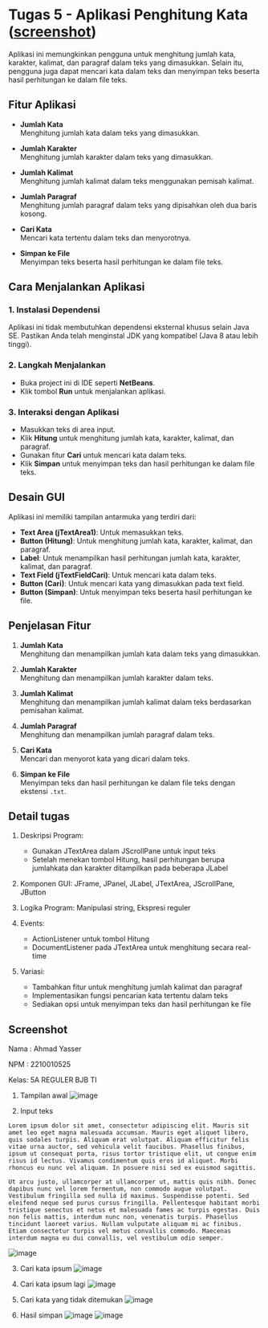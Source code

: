 # Tugas 5 - Aplikasi Penghitung Kata ([screenshot](#screenshot))

Aplikasi ini memungkinkan pengguna untuk menghitung jumlah kata, karakter, kalimat, dan paragraf dalam teks yang dimasukkan. Selain itu, pengguna juga dapat mencari kata dalam teks dan menyimpan teks beserta hasil perhitungan ke dalam file teks.

## Fitur Aplikasi

- **Jumlah Kata**  
  Menghitung jumlah kata dalam teks yang dimasukkan.

- **Jumlah Karakter**  
  Menghitung jumlah karakter dalam teks yang dimasukkan.

- **Jumlah Kalimat**  
  Menghitung jumlah kalimat dalam teks menggunakan pemisah kalimat.

- **Jumlah Paragraf**  
  Menghitung jumlah paragraf dalam teks yang dipisahkan oleh dua baris kosong.

- **Cari Kata**  
  Mencari kata tertentu dalam teks dan menyorotnya.

- **Simpan ke File**  
  Menyimpan teks beserta hasil perhitungan ke dalam file teks.

## Cara Menjalankan Aplikasi

### 1. **Instalasi Dependensi**

Aplikasi ini tidak membutuhkan dependensi eksternal khusus selain Java SE. Pastikan Anda telah menginstal JDK yang kompatibel (Java 8 atau lebih tinggi).

### 2. **Langkah Menjalankan**

- Buka project ini di IDE seperti **NetBeans**.
- Klik tombol **Run** untuk menjalankan aplikasi.

### 3. **Interaksi dengan Aplikasi**

- Masukkan teks di area input.
- Klik **Hitung** untuk menghitung jumlah kata, karakter, kalimat, dan paragraf.
- Gunakan fitur **Cari** untuk mencari kata dalam teks.
- Klik **Simpan** untuk menyimpan teks dan hasil perhitungan ke dalam file teks.

## Desain GUI

Aplikasi ini memiliki tampilan antarmuka yang terdiri dari:

- **Text Area (jTextArea1)**: Untuk memasukkan teks.
- **Button (Hitung)**: Untuk menghitung jumlah kata, karakter, kalimat, dan paragraf.
- **Label**: Untuk menampilkan hasil perhitungan jumlah kata, karakter, kalimat, dan paragraf.
- **Text Field (jTextFieldCari)**: Untuk mencari kata dalam teks.
- **Button (Cari)**: Untuk mencari kata yang dimasukkan pada text field.
- **Button (Simpan)**: Untuk menyimpan teks beserta hasil perhitungan ke file.

## Penjelasan Fitur

1. **Jumlah Kata**  
   Menghitung dan menampilkan jumlah kata dalam teks yang dimasukkan.

2. **Jumlah Karakter**  
   Menghitung dan menampilkan jumlah karakter dalam teks.

3. **Jumlah Kalimat**  
   Menghitung dan menampilkan jumlah kalimat dalam teks berdasarkan pemisahan kalimat.

4. **Jumlah Paragraf**  
   Menghitung dan menampilkan jumlah paragraf dalam teks.

5. **Cari Kata**  
   Mencari dan menyorot kata yang dicari dalam teks.

6. **Simpan ke File**  
   Menyimpan teks dan hasil perhitungan ke dalam file teks dengan ekstensi `.txt`.

## Detail tugas

1. Deskripsi Program:

   - Gunakan JTextArea dalam JScrollPane untuk input teks
   - Setelah menekan tombol Hitung, hasil perhitungan berupa jumlahkata dan karakter ditampilkan pada beberapa JLabel

2. Komponen GUI: JFrame, JPanel, JLabel, JTextArea, JScrollPane, JButton

3. Logika Program: Manipulasi string, Ekspresi reguler

4. Events:

   - ActionListener untuk tombol Hitung
   - DocumentListener pada JTextArea untuk menghitung secara real-time

5. Variasi:

   - Tambahkan fitur untuk menghitung jumlah kalimat dan paragraf
   - Implementasikan fungsi pencarian kata tertentu dalam teks
   - Sediakan opsi untuk menyimpan teks dan hasil perhitungan ke file

## Screenshot

Nama : Ahmad Yasser

NPM  : 2210010525

Kelas: 5A REGULER BJB TI

1. Tampilan awal
![image](https://github.com/user-attachments/assets/7f46a03e-0603-49b7-92aa-8f61ea81ef78)

2. Input teks

```
Lorem ipsum dolor sit amet, consectetur adipiscing elit. Mauris sit amet leo eget magna malesuada accumsan. Mauris eget aliquet libero, quis sodales turpis. Aliquam erat volutpat. Aliquam efficitur felis vitae urna auctor, sed vehicula velit faucibus. Phasellus finibus, ipsum ut consequat porta, risus tortor tristique elit, ut congue enim risus id lectus. Vivamus condimentum quis eros id aliquet. Morbi rhoncus eu nunc vel aliquam. In posuere nisi sed ex euismod sagittis.

Ut arcu justo, ullamcorper at ullamcorper ut, mattis quis nibh. Donec dapibus nunc vel lorem fermentum, non commodo augue volutpat. Vestibulum fringilla sed nulla id maximus. Suspendisse potenti. Sed eleifend neque sed purus cursus fringilla. Pellentesque habitant morbi tristique senectus et netus et malesuada fames ac turpis egestas. Duis non felis mattis, interdum nunc non, venenatis turpis. Phasellus tincidunt laoreet varius. Nullam vulputate aliquam mi ac finibus. Etiam consectetur turpis vel metus convallis commodo. Maecenas interdum magna eu dui convallis, vel vestibulum odio semper. 
```
![image](https://github.com/user-attachments/assets/40d2b089-27d7-4835-9f17-ab2a7350e27c)

3. Cari kata ipsum
![image](https://github.com/user-attachments/assets/8f9ec1b5-42f5-4876-9e44-af223464f222)

4. Cari kata ipsum lagi
![image](https://github.com/user-attachments/assets/d9abbcb2-650f-4ef1-8b45-4ce3acd6e338)

5. Cari kata yang tidak ditemukan
![image](https://github.com/user-attachments/assets/79aee65f-d93e-46c3-b2c0-71b222c83e4f)

6. Hasil simpan
![image](https://github.com/user-attachments/assets/97f3ecfa-ee81-451e-b85d-6084ed8e51d4)
![image](https://github.com/user-attachments/assets/aa6066fd-1863-4662-b26c-c9623ace1332)

